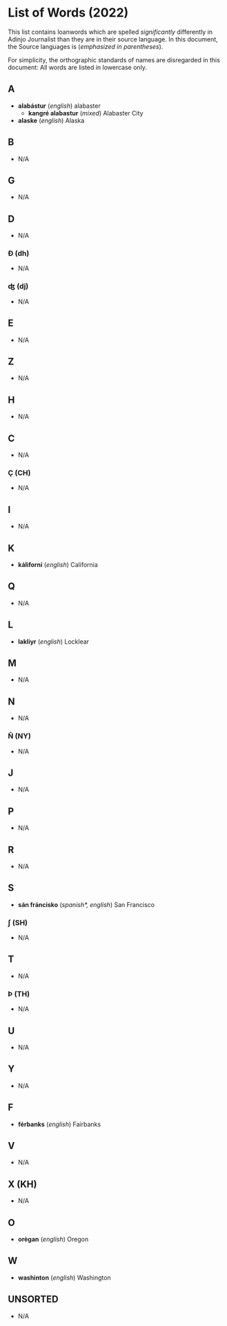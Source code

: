 # List of Words (2022)

This list contains loanwords which are spelled _significantly_ differently in Adinjo Journalist than they are in their source language. In this document, the Source languages is (_emphasized in parentheses_).

For simplicity, the orthographic standards of names are disregarded in this document: All words are listed in lowercase only.

## A

+ **alabástur** (_english_) alabaster
  + **kangré alabastur** (_mixed_) Alabaster City
+ **alaske** (_english_) Alaska

## B

+ N/A

## G

+ N/A

## D

+ N/A

### Ð (dh)

+ N/A

### ʤ (dj)

+ N/A

## E

+ N/A

## Z

+ N/A

## H

+ N/A

## C

+ N/A

### Ç (CH)

+ N/A

## I

+ N/A

## K

+ **kálìforni** (_english_) California

## Q

+ N/A

## L

+ **lakliyr** (_english_) Locklear

## M

+ N/A

## N

+ N/A

### Ñ (NY)

+ N/A

## J

+ N/A

## P

+ N/A

## R

+ N/A

## S

+ **sán fráncisko** (_spanish\*, english_) San Francisco

### ʃ (SH)

+ N/A

## T

+ N/A

### Þ (TH)

+ N/A

## U

+ N/A

## Y

+ N/A

## F

+ **férbanks** (_english_) Fairbanks

## V

+ N/A

## X (KH)

+ N/A

## O

+ **orègan** (_english_) Oregon

## W

+ **washinton** (_english_) Washington

## UNSORTED

+ N/A
